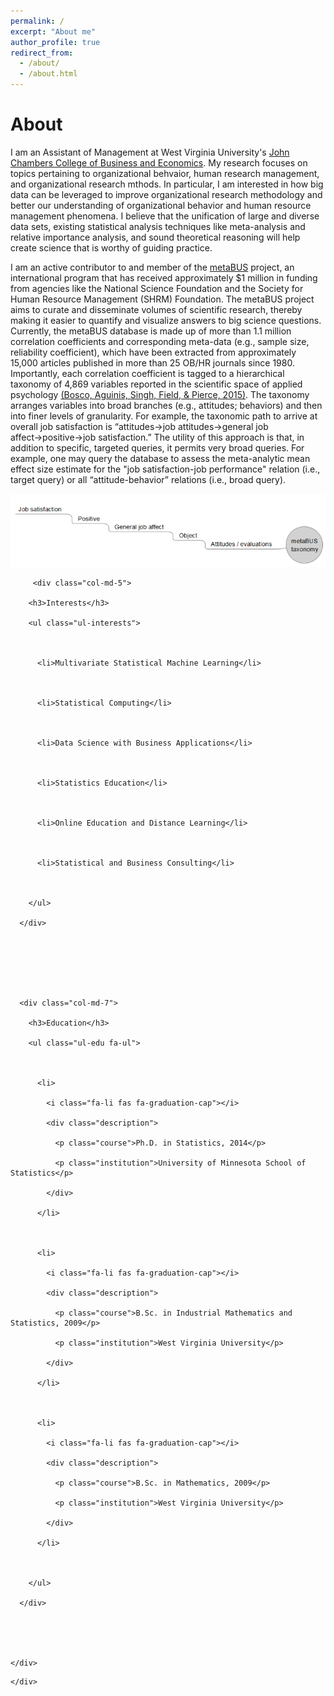 ```yaml
---
permalink: /
excerpt: "About me"
author_profile: true
redirect_from: 
  - /about/
  - /about.html
---
```

<h1> About </h1>
I am an Assistant of Management at West Virginia University's <a href="https://business.wvu.edu">John Chambers College of Business and Economics</a>. My research focuses on topics pertaining to organizational behvaior, human research management, and organizational research mthods. In particular, I am interested in how big data can be leveraged to improve organizational research methodology and better our understanding of organizational behavior and human resource management phenomena. I believe that the unification of large and diverse data sets, existing statistical analysis techniques like meta-analysis and relative importance analysis, and sound theoretical reasoning will help create science that is worthy of guiding practice.

I am an active contributor to and member of the <a href="https://metaBUS.org">metaBUS</a> project, an international program that has received approximately $1 million in funding from agencies like the National Science Foundation and the Society for Human Resource Management (SHRM) Foundation. The metaBUS project aims to curate and disseminate volumes of scientific research, thereby making it easier to quantify and visualize answers to big science questions. Currently, the metaBUS database is made up of more than 1.1 million correlation coefficients and corresponding meta-data (e.g., sample size, reliability coefficient), which have been extracted from approximately 15,000 articles published in more than 25 OB/HR journals since 1980. Importantly, each correlation coefficient is tagged to a hierarchical taxonomy of 4,869 variables reported in the scientific space of applied psychology <a href="http://dx.doi.org/10.1037/a0038047">(Bosco, Aguinis, Singh, Field, & Pierce, 2015)</a>. The taxonomy arranges variables into broad branches (e.g., attitudes; behaviors) and then into finer levels of granularity. For example, the taxonomic path to arrive at overall job satisfaction is “attitudes&#8594;job attitudes&#8594;general job affect&#8594;positive&#8594;job satisfaction.” The utility of this approach is that, in addition to specific, targeted queries, it permits very broad queries. For example, one may query the database to assess the meta-analytic mean effect size estimate for the "job satisfaction-job performance" relation (i.e., target query) or all “attitude-behavior” relations (i.e., broad query). 

<img src= '/images/metabusTaxonomy.PNG'>

<section>
      
         <div class="col-md-5">

        <h3>Interests</h3>

        <ul class="ul-interests">

         

          <li>Multivariate Statistical Machine Learning</li>

         

          <li>Statistical Computing</li>

         

          <li>Data Science with Business Applications</li>

         

          <li>Statistics Education</li>

         

          <li>Online Education and Distance Learning</li>

         

          <li>Statistical and Business Consulting</li>

         

        </ul>

      </div>

     

 

     

      <div class="col-md-7">

        <h3>Education</h3>

        <ul class="ul-edu fa-ul">

         

          <li>

            <i class="fa-li fas fa-graduation-cap"></i>

            <div class="description">

              <p class="course">Ph.D. in Statistics, 2014</p>

              <p class="institution">University of Minnesota School of Statistics</p>

            </div>

          </li>

         

          <li>

            <i class="fa-li fas fa-graduation-cap"></i>

            <div class="description">

              <p class="course">B.Sc. in Industrial Mathematics and Statistics, 2009</p>

              <p class="institution">West Virginia University</p>

            </div>

          </li>

         

          <li>

            <i class="fa-li fas fa-graduation-cap"></i>

            <div class="description">

              <p class="course">B.Sc. in Mathematics, 2009</p>

              <p class="institution">West Virginia University</p>

            </div>

          </li>

         

        </ul>

      </div>

     

 

    </div>

  </div>

</div>

 

    </div>

  </section>
